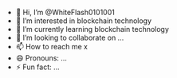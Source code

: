 - 👋 Hi, I’m @WhiteFlash0101001
- 👀 I’m interested in blockchain technology
- 🌱 I’m currently learning blockchain technology
- 💞️ I’m looking to collaborate on ...
- 📫 How to reach me x
- 😄 Pronouns: ...
- ⚡ Fun fact: ...

<!---
WhiteFlash0101001/WhiteFlash0101001 is a ✨ special ✨ repository because its `README.md` (this file) appears on your GitHub profile.
You can click the Preview link to take a look at your changes.
--->
